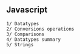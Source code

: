 ## Javascript
```learning Javascript
1/ Datatypes
2/ Conversions operations
3/ Comparisons
4/ Datatypes summary
5/ Strings
